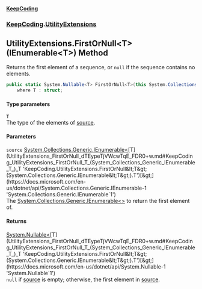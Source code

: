 #### [KeepCoding](index.md 'index')
### [KeepCoding](KeepCoding.md 'KeepCoding').[UtilityExtensions](UtilityExtensions.md 'KeepCoding.UtilityExtensions')
## UtilityExtensions.FirstOrNull&lt;T&gt;(IEnumerable&lt;T&gt;) Method
Returns the first element of a sequence, or `null` if the sequence contains no elements.
```csharp
public static System.Nullable<T> FirstOrNull<T>(this System.Collections.Generic.IEnumerable<T> source)
    where T : struct;
```
#### Type parameters
<a name='KeepCoding_UtilityExtensions_FirstOrNull_T_(System_Collections_Generic_IEnumerable_T_)_T'></a>
`T`  
The type of the elements of [source](UtilityExtensions_FirstOrNull_dTEypeTjVWcwTqE_FDR0+w.md#KeepCoding_UtilityExtensions_FirstOrNull_T_(System_Collections_Generic_IEnumerable_T_)_source 'KeepCoding.UtilityExtensions.FirstOrNull&lt;T&gt;(System.Collections.Generic.IEnumerable&lt;T&gt;).source').
  
#### Parameters
<a name='KeepCoding_UtilityExtensions_FirstOrNull_T_(System_Collections_Generic_IEnumerable_T_)_source'></a>
`source` [System.Collections.Generic.IEnumerable&lt;](https://docs.microsoft.com/en-us/dotnet/api/System.Collections.Generic.IEnumerable-1 'System.Collections.Generic.IEnumerable`1')[T](UtilityExtensions_FirstOrNull_dTEypeTjVWcwTqE_FDR0+w.md#KeepCoding_UtilityExtensions_FirstOrNull_T_(System_Collections_Generic_IEnumerable_T_)_T 'KeepCoding.UtilityExtensions.FirstOrNull&lt;T&gt;(System.Collections.Generic.IEnumerable&lt;T&gt;).T')[&gt;](https://docs.microsoft.com/en-us/dotnet/api/System.Collections.Generic.IEnumerable-1 'System.Collections.Generic.IEnumerable`1')  
The [System.Collections.Generic.IEnumerable&lt;&gt;](https://docs.microsoft.com/en-us/dotnet/api/System.Collections.Generic.IEnumerable-1 'System.Collections.Generic.IEnumerable`1') to return the first element of.
  
#### Returns
[System.Nullable&lt;](https://docs.microsoft.com/en-us/dotnet/api/System.Nullable-1 'System.Nullable`1')[T](UtilityExtensions_FirstOrNull_dTEypeTjVWcwTqE_FDR0+w.md#KeepCoding_UtilityExtensions_FirstOrNull_T_(System_Collections_Generic_IEnumerable_T_)_T 'KeepCoding.UtilityExtensions.FirstOrNull&lt;T&gt;(System.Collections.Generic.IEnumerable&lt;T&gt;).T')[&gt;](https://docs.microsoft.com/en-us/dotnet/api/System.Nullable-1 'System.Nullable`1')  
`null` if [source](UtilityExtensions_FirstOrNull_dTEypeTjVWcwTqE_FDR0+w.md#KeepCoding_UtilityExtensions_FirstOrNull_T_(System_Collections_Generic_IEnumerable_T_)_source 'KeepCoding.UtilityExtensions.FirstOrNull&lt;T&gt;(System.Collections.Generic.IEnumerable&lt;T&gt;).source') is empty; otherwise, the first element in [source](UtilityExtensions_FirstOrNull_dTEypeTjVWcwTqE_FDR0+w.md#KeepCoding_UtilityExtensions_FirstOrNull_T_(System_Collections_Generic_IEnumerable_T_)_source 'KeepCoding.UtilityExtensions.FirstOrNull&lt;T&gt;(System.Collections.Generic.IEnumerable&lt;T&gt;).source').
